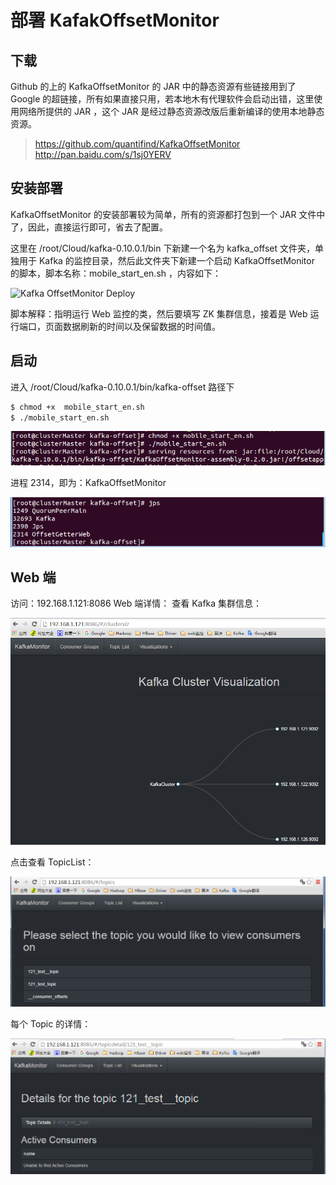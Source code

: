 # 部署 KafakOffsetMonitor

## 下载

Github 的上的 KafkaOffsetMonitor 的 JAR 中的静态资源有些链接用到了 Google 的超链接，所有如果直接只用，若本地木有代理软件会启动出错，这里使用网络所提供的 JAR ，这个 JAR 是经过静态资源改版后重新编译的使用本地静态资源。

> https://github.com/quantifind/KafkaOffsetMonitor
> http://pan.baidu.com/s/1sj0YERV

## 安装部署

KafkaOffsetMonitor 的安装部署较为简单，所有的资源都打包到一个 JAR 文件中了，因此，直接运行即可，省去了配置。

这里在 /root/Cloud/kafka-0.10.0.1/bin 下新建一个名为 kafka_offset 文件夹，单独用于 Kafka 的监控目录，然后此文件夹下新建一个启动 KafkaOffsetMonitor 的脚本，脚本名称：mobile_start_en.sh ，内容如下：

![Kafka OffsetMonitor Deploy](./img/kafka-offest-monitor-deploy.png)

脚本解释：指明运行 Web 监控的类，然后要填写 ZK 集群信息，接着是 Web 运行端口，页面数据刷新的时间以及保留数据的时间值。

## 启动

进入 /root/Cloud/kafka-0.10.0.1/bin/kafka-offset 路径下

```bash
$ chmod +x  mobile_start_en.sh  
$ ./mobile_start_en.sh
```

![Kafka OffsetMonitor Start](./img/kafka-offset-monitor-start.png)

进程 2314，即为：KafkaOffsetMonitor 

![Kafka OffsetMonitor Check](./img/kafka-offset-monitor-check.png)

## Web 端

访问：192.168.1.121:8086
Web 端详情：
查看 Kafka 集群信息：

![Kafka OffsetMonitor Web Cluster](./img/kafka-offset-monitor-web-cluster.png)

点击查看 TopicList：

![Kafka OffsetMonitor Topic List](./img/kafka-offset-monitor-web-topic-list.png)

每个 Topic 的详情：

![Kafka OffsetMonitor Topic Detail](./img/kafka-offset-monitor-web-topic-detail.png)
